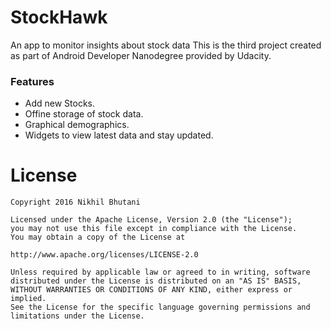 # StockHawk

An app to monitor insights about stock data
This is the third project created as part of Android Developer Nanodegree provided by Udacity.

### Features

- Add new Stocks.
- Offine storage of stock data.
- Graphical demographics.
- Widgets to view latest data and stay updated.


# License

    Copyright 2016 Nikhil Bhutani

    Licensed under the Apache License, Version 2.0 (the "License");
    you may not use this file except in compliance with the License.
    You may obtain a copy of the License at

    http://www.apache.org/licenses/LICENSE-2.0

    Unless required by applicable law or agreed to in writing, software
    distributed under the License is distributed on an "AS IS" BASIS,
    WITHOUT WARRANTIES OR CONDITIONS OF ANY KIND, either express or implied.
    See the License for the specific language governing permissions and
    limitations under the License.
